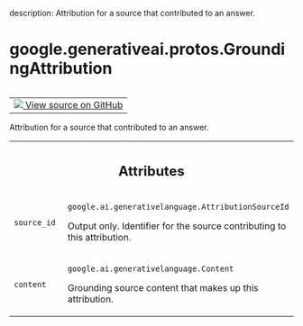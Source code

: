 description: Attribution for a source that contributed to an answer.

<div itemscope itemtype="http://developers.google.com/ReferenceObject">
<meta itemprop="name" content="google.generativeai.protos.GroundingAttribution" />
<meta itemprop="path" content="Stable" />
</div>

# google.generativeai.protos.GroundingAttribution

<!-- Insert buttons and diff -->

<table class="tfo-notebook-buttons tfo-api nocontent" align="left">
<td>
  <a target="_blank" href="https://github.com/googleapis/google-cloud-python/tree/main/packages/google-ai-generativelanguage/google/ai/generativelanguage_v1beta/types/generative_service.py#L914-L935">
    <img src="https://www.tensorflow.org/images/GitHub-Mark-32px.png" />
    View source on GitHub
  </a>
</td>
</table>



Attribution for a source that contributed to an answer.

<!-- Placeholder for "Used in" -->




<!-- Tabular view -->
 <table class="responsive fixed orange">
<colgroup><col width="214px"><col></colgroup>
<tr><th colspan="2"><h2 class="add-link">Attributes</h2></th></tr>

<tr>
<td>

`source_id`<a id="source_id"></a>

</td>
<td>

`google.ai.generativelanguage.AttributionSourceId`

Output only. Identifier for the source
contributing to this attribution.

</td>
</tr><tr>
<td>

`content`<a id="content"></a>

</td>
<td>

`google.ai.generativelanguage.Content`

Grounding source content that makes up this
attribution.

</td>
</tr>
</table>



